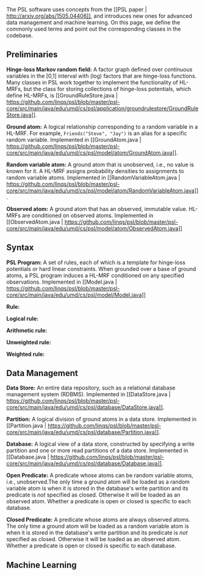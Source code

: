 The PSL software uses concepts from the [[PSL paper | http://arxiv.org/abs/1505.04406]], and introduces new ones for advanced data management and machine learning. On this page, we define the commonly used terms and point out the corresponding classes in the codebase.

## Preliminaries

**Hinge-loss Markov random field:** A factor graph defined over _continuous_ variables in the [0,1] interval with (log) factors that are hinge-loss functions. Many classes in PSL work together to implement the functionality of HL-MRFs, but the class for storing collections of hinge-loss potentials, which define HL-MRFs, is [[GroundRuleStore.java | https://github.com/linqs/psl/blob/master/psl-core/src/main/java/edu/umd/cs/psl/application/groundrulestore/GroundRuleStore.java]].

**Ground atom:** A logical relationship corresponding to a random variable in a HL-MRF. For example, `Friends("Steve", "Jay")` is an alias for a specific random variable. Implemented in [[GroundAtom.java | https://github.com/linqs/psl/blob/master/psl-core/src/main/java/edu/umd/cs/psl/model/atom/GroundAtom.java]].

**Random variable atom:** A ground atom that is unobserved, i.e., no value is known for it. A HL-MRF assigns probability densities to assignments to random variable atoms. Implemented in [[RandomVariableAtom.java | https://github.com/linqs/psl/blob/master/psl-core/src/main/java/edu/umd/cs/psl/model/atom/RandomVariableAtom.java]].

**Observed atom:** A ground atom that has an observed, immutable value. HL-MRFs are conditioned on observed atoms. Implemented in [[ObservedAtom.java | https://github.com/linqs/psl/blob/master/psl-core/src/main/java/edu/umd/cs/psl/model/atom/ObservedAtom.java]]

## Syntax

**PSL Program:** A set of rules, each of which is a template for hinge-loss potentials or hard linear constraints. When grounded over a base of ground atoms, a PSL program induces a HL-MRF conditioned on any specified observations. Implemented in [[Model.java | https://github.com/linqs/psl/blob/master/psl-core/src/main/java/edu/umd/cs/psl/model/Model.java]]

**Rule:**

**Logical rule:**

**Arithmetic rule:**

**Unweighted rule:**

**Weighted rule:**

## Data Management

**Data Store:** An entire data repository, such as a relational database management system (RDBMS). Implemented in [[DataStore.java | https://github.com/linqs/psl/blob/master/psl-core/src/main/java/edu/umd/cs/psl/database/DataStore.java]].

**Partition:** A logical division of ground atoms in a data store. Implemented in [[Partition.java | https://github.com/linqs/psl/blob/master/psl-core/src/main/java/edu/umd/cs/psl/database/Partition.java]].

**Database:** A logical view of a data store, constructed by specifying a write partition and one or more read partitions of a data store. Implemented in [[Database.java | https://github.com/linqs/psl/blob/master/psl-core/src/main/java/edu/umd/cs/psl/database/Database.java]].

**Open Predicate:** A predicate whose atoms can be random variable atoms, i.e., unobserved.The only time a ground atom will be loaded as a random variable atom is when it is stored in the database's write partition and its predicate is _not_ specified as closed. Otherwise it will be loaded as an observed atom. Whether a predicate is open or closed is specific to each database.

**Closed Predicate:** A predicate whose atoms are always observed atoms. The only time a ground atom will be loaded as a random variable atom is when it is stored in the database's write partition and its predicate is _not_ specified as closed. Otherwise it will be loaded as an observed atom. Whether a predicate is open or closed is specific to each database.

## Machine Learning